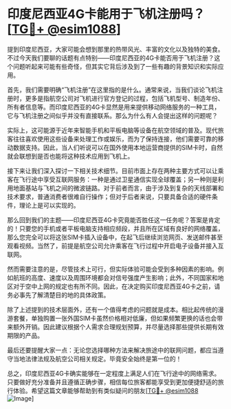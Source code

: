 # 印度尼西亚4G卡能用于飞机注册吗？[[TG💪+ @esim1088](https://t.me/s/esim1088)]

提到印度尼西亚，大家可能会想到那里的热带风光、丰富的文化以及独特的美食。不过今天我们要聊的话题有点特别——印度尼西亚的4G卡能否用于飞机注册？这个问题听起来可能有些奇怪，但其实它背后涉及到了一些有趣的背景知识和实际应用。

首先，我们需要明确“飞机注册”在这里指的是什么。通常来说，当我们谈论飞机注册时，更多是指航空公司对飞机进行官方登记的过程，包括飞机型号、制造年份、所有者信息等。而印度尼西亚的4G卡显然是用来提供移动网络服务的一种工具，它与飞机注册之间似乎并没有直接联系。那么为什么有人会提出这样的问题呢？

实际上，这可能源于近年来智能手机和平板电脑等设备在航空领域的普及。现代旅客往往喜欢使用这些设备来处理工作或娱乐，而为了保持连接，他们需要可靠的移动数据支持。因此，当人们听说可以在国外使用本地运营商提供的SIM卡时，自然就会联想到是否也能将这种技术应用到飞机上。

接下来让我们深入探讨一下相关技术细节。目前市面上存在两种主要方式可以让乘客在飞行途中享受互联网服务：一种是通过卫星通信实现全球覆盖；另一种则是利用地面基站与飞机之间的微波链路。对于前者而言，由于涉及到复杂的天线部署和技术要求，普通消费者很难自行操作；但对于后者来说，只要具备合适的硬件条件，理论上是可以实现的。

那么回到我们的主题——印度尼西亚4G卡究竟能否胜任这一任务呢？答案是肯定的！只要您的手机或者平板电脑支持相应频段，并且所在区域有良好的网络覆盖，那么您完全可以将这张SIM卡插入设备中，在起飞后继续浏览网页、发送邮件甚至观看视频。当然了，前提是航空公司允许乘客在飞行过程中开启电子设备并接入互联网。

然而需要注意的是，尽管技术上可行，但实际体验可能会受到多种因素的影响。例如航班的高度、速度以及周围环境都会对信号强度产生影响；此外，不同国家和地区对于空中上网的规定也有所不同。因此，在决定购买印度尼西亚4G卡之前，请务必事先了解清楚目的地的具体政策。

除了上述提到的技术层面外，还有一个值得考虑的问题就是成本。相比起传统的漫游套餐，单独购置一张外国SIM卡虽然价格相对低廉，但如果频繁更换的话也会带来额外开销。因此建议根据个人需求合理规划预算，并尽量选择那些提供长期有效期限的产品。

最后还要提醒大家一点：无论您选择哪种方法来解决旅途中的联网问题，都应当遵守当地法律法规及航空公司相关规定。毕竟安全始终是第一位的！

总之，印度尼西亚4G卡确实能够在一定程度上满足人们在飞行途中的网络需求。只要做好充分准备并且遵循正确步骤，相信每位旅客都能享受到更加便捷舒适的旅行体验。希望这篇文章能够帮助到有类似疑问的朋友[[TG💪+ @esim1088](https://t.me/s/esim1088) ![Image](https://i.postimg.cc/4NQfJmqS/Snipaste-2025-05-13-00-14-12.png)]